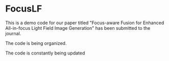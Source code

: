# FocusLF
This is a demo code for our paper titled "Focus-aware Fusion for Enhanced All-in-focus Light Field Image Generation" has been submitted to the journal.

The code is being organized.

The code is constantly being updated
